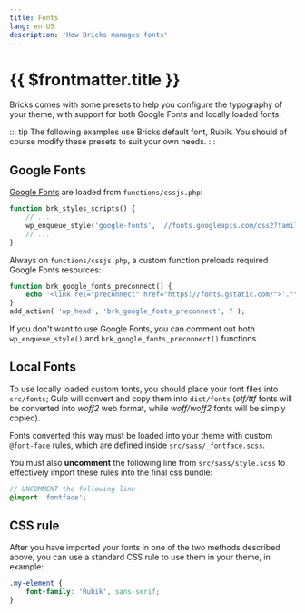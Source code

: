 ```yaml
---
title: Fonts
lang: en-US
description: 'How Bricks manages fonts'
---
```


# {{ $frontmatter.title }}

Bricks comes with some presets to help you configure the typography of your theme, with support for both Google Fonts and locally loaded fonts.

::: tip
The following examples use Bricks default font, Rubik. You should of course modify these presets to suit your own needs.
:::

## Google Fonts

[Google Fonts](https://fonts.google.com/) are loaded from `functions/cssjs.php`:

```php
function brk_styles_scripts() {
    // ...
    wp_enqueue_style('google-fonts', '//fonts.googleapis.com/css2?family=Rubik:wght@400;700&display=swap');
    // ...
}
```

Always on `functions/cssjs.php`, a custom function preloads required Google Fonts resources:


```php
function brk_google_fonts_preconnect() {
    echo '<link rel="preconnect" href="https://fonts.gstatic.com/">'."\n";
}
add_action( 'wp_head', 'brk_google_fonts_preconnect', 7 );
```

If you don't want to use Google Fonts, you can comment out both `wp_enqueue_style()` and `brk_google_fonts_preconnect()` functions.

## Local Fonts

To use locally loaded custom fonts, you should place your font files into `src/fonts`; Gulp will convert and copy them into `dist/fonts` (*otf/ttf* fonts will be converted into *woff2* web format, while *woff/woff2* fonts will be simply copied).

Fonts converted this way must be loaded into your theme with custom `@font-face` rules, which are defined inside `src/sass/_fontface.scss`.

You must also **uncomment** the following line from `src/sass/style.scss` to effectively import these rules into the final css bundle:

```scss
// UNCOMMENT the following line
@import 'fontface';
```

## CSS rule

After you have imported your fonts in one of the two methods described above, you can use a standard CSS rule to use them in your theme, in example:

```css
.my-element {
    font-family: 'Rubik', sans-serif;
}
```